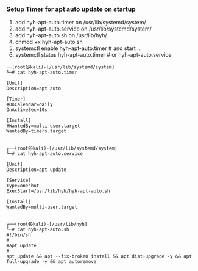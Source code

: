 ### Setup Timer for apt auto update on startup

  1. add hyh-apt-auto.timer on /usr/lib/systemd/system/
  2. add hyh-apt-auto.service on /usr/lib/systemd/system/
  3. add hyh-apt-auto.sh on /usr/lib/hyh/
  4. chmod +x hyh-apt-auto.sh
  5. systemctl enable hyh-apt-auto.timer  # and start ...
  6. systemctl status hyh-apt-auto.timer  # or hyh-apt-auto.service

```
──(root㉿kali)-[/usr/lib/systemd/system]
└─# cat hyh-apt-auto.timer 

[Unit]
Description=apt auto

[Timer]
#OnCalendar=daily
OnActiveSec=10s

[Install]
#WantedBy=multi-user.target
WantedBy=timers.target

                                                                                                                                                       
┌──(root㉿kali)-[/usr/lib/systemd/system]
└─# cat hyh-apt-auto.service 

[Unit]
Description=apt update

[Service]
Type=oneshot
ExecStart=/usr/lib/hyh/hyh-apt-auto.sh

[Install]
WantedBy=multi-user.target


┌──(root㉿kali)-[/usr/lib/hyh]
└─# cat hyh-apt-auto.sh     
#!/bin/sh
#
#apt update
#
apt update && apt --fix-broken install && apt dist-upgrade -y && apt full-upgrade -y && apt autoremove
```
